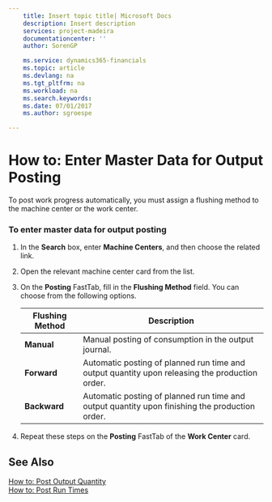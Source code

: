 ```yaml
---
    title: Insert topic title| Microsoft Docs
    description: Insert description
    services: project-madeira
    documentationcenter: ''
    author: SorenGP

    ms.service: dynamics365-financials
    ms.topic: article
    ms.devlang: na
    ms.tgt_pltfrm: na
    ms.workload: na
    ms.search.keywords:
    ms.date: 07/01/2017
    ms.author: sgroespe

---
```

# How to: Enter Master Data for Output Posting
To post work progress automatically, you must assign a flushing method to the machine center or the work center.  
  
### To enter master data for output posting  
  
1.  In the **Search** box, enter **Machine Centers**, and then choose the related link.  
  
2.  Open the relevant machine center card from the list.  
  
3.  On the **Posting** FastTab, fill in the **Flushing Method** field. You can choose from the following options.  
  
    |Flushing Method|Description|  
    |---------------------|-----------------|  
    |**Manual**|Manual posting of consumption in the output journal.|  
    |**Forward**|Automatic posting of planned run time and output quantity upon releasing the production order.|  
    |**Backward**|Automatic posting of planned run time and output quantity upon finishing the production order.|  
  
4.  Repeat these steps on the **Posting** FastTab of the **Work Center** card.  
  
## See Also  
 [How to: Post Output Quantity](../how-to-post-output-quantity.md)   
 [How to: Post Run Times](../how-to-post-run-times.md)